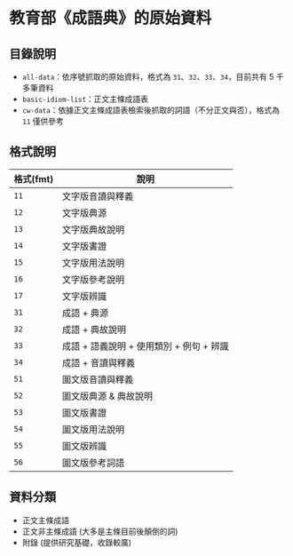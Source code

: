 # 教育部《成語典》的原始資料

## 目錄說明
- `all-data`：依序號抓取的原始資料，格式為 `31`、`32`、`33`、`34`，目前共有 5 千多筆資料
- `basic-idiom-list`：正文主條成語表
- `cw-data`：依據正文主條成語表檢索後抓取的詞語（不分正文與否），格式為 `11` 僅供參考

## 格式說明

| 格式(fmt)  | 說明                  |
| ---------- |-----------------------|
| `11`       | 文字版音讀與釋義      |
| `12`       | 文字版典源            |
| `13`       | 文字版典故說明        |
| `14`       | 文字版書證            |
| `15`       | 文字版用法說明        |
| `16`       | 文字版參考說明        |
| `17`       | 文字版辨識            |
| `31`       | 成語 + 典源           |
| `32`       | 成語 + 典故說明       |
| `33`       | 成語 + 語義說明 + 使用類別 + 例句 + 辨識 |
| `34`       | 成語 + 音讀與釋義     |
| `51`       | 圖文版音讀與釋義      |
| `52`       | 圖文版典源 & 典故說明 |
| `53`       | 圖文版書證            |
| `54`       | 圖文版用法說明        |
| `55`       | 圖文版辨識            |
| `56`       | 圖文版參考詞語        |

## 資料分類
- 正文主條成語
- 正文非主條成語 (大多是主條目前後顛倒的詞)
- 附錄 (提供研究基礎，收錄較廣)
